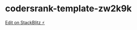 # codersrank-template-zw2k9k

[Edit on StackBlitz ⚡️](https://stackblitz.com/edit/codersrank-template-zw2k9k)